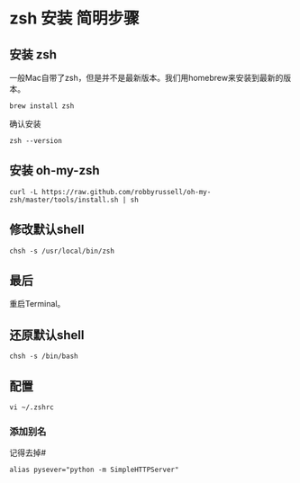 # zsh 安装 简明步骤

## 安装 zsh

一般Mac自带了zsh，但是并不是最新版本。我们用homebrew来安装到最新的版本。

```
brew install zsh
```

确认安装

```
zsh --version
```

## 安装 oh-my-zsh

```
curl -L https://raw.github.com/robbyrussell/oh-my-zsh/master/tools/install.sh | sh
```

## 修改默认shell

```
chsh -s /usr/local/bin/zsh
```

## 最后

重启Terminal。

## 还原默认shell

```
chsh -s /bin/bash
```

## 配置

```
vi ~/.zshrc
```

### 添加别名

记得去掉\#

```
alias pysever="python -m SimpleHTTPServer"
```



